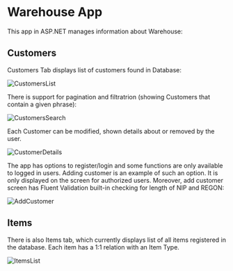 # Warehouse App

This app in ASP.NET manages information about Warehouse:
## Customers
Customers Tab displays list of customers found in Database:

![CustomersList](https://github.com/klimczakpiotr/Warehouse.Net/assets/147413823/5d5ff5e9-484d-4bf6-9c51-bc4201da7eb6)

There is support for pagination and filtratrion (showing Customers that contain a given phrase):

![CustomersSearch](https://github.com/klimczakpiotr/Warehouse.Net/assets/147413823/e546bb55-f8d1-4a4f-9b00-40dda3752040)

Each Customer can be modified, shown details about or removed by the user.

![CustomerDetails](https://github.com/klimczakpiotr/Warehouse.Net/assets/147413823/2571cfbe-79f5-4b0a-93f9-17b66c7da27b)

The app has options to register/login and some functions are only available to logged in users. Adding customer is an example of such an option. It is only displayed on the screen for authorized users.
Moreover, add customer screen has Fluent Validation built-in checking for length of NIP and REGON:

![AddCustomer](https://github.com/klimczakpiotr/Warehouse.Net/assets/147413823/ca3cfbc9-de65-4d75-936e-617af6afede5)

## Items
There is also Items tab, which currently displays list of all items registered in the database. Each item has a 1:1 relation with an Item Type.

![ItemsList](https://github.com/klimczakpiotr/Warehouse.Net/assets/147413823/11a39b4e-0cc3-4cf3-b11f-6f3ebfe6ff94)
